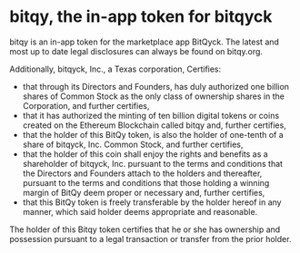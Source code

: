 # bitqy, the in-app token for bitqyck

bitqy is an in-app token for the marketplace app BitQyck. The latest and most up to date legal disclosures can always be found on bitqy.org. 

Additionally, bitqyck, Inc., a Texas corporation, Certifies:

* that through its Directors and Founders, has duly authorized one billion shares of Common Stock as the only class of ownership shares in the Corporation, and further certifies,   
* that it has authorized the minting of ten billion digital tokens or coins created on the Ethereum Blockchain called bitqy and, further certifies,
* that the holder of this BitQy token, is also the holder of one-tenth of a share of bitqyck, Inc. Common Stock, and further certifies,
* that the holder of this coin shall enjoy the rights and benefits as a shareholder of bitqyck, Inc. pursuant to the terms and conditions that the Directors and Founders attach to the holders and thereafter, pursuant to the terms and conditions that those holding a winning margin of BitQy deem proper or necessary and, further certifies,
* that this BitQy token is freely transferable by the holder hereof in any manner, which said holder deems appropriate and reasonable. 

The holder of this Bitqy token certifies that he or she has ownership and possession pursuant to a legal transaction or transfer from the prior holder. 
